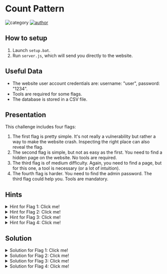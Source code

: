 # Count Pattern

![category](https://img.shields.io/badge/category-web-purple)
[![author](https://img.shields.io/badge/author-keauranthain-blue)](https://github.com/keauranthain)

## How to setup
1) Launch `setup.bat`.
2) Run `server.js`, which will send you directly to the website.

## Useful Data
- The website user account credentials are: username: "user", password: "1234".
- Tools are required for some flags.
- The database is stored in a CSV file.

## Presentation
This challenge includes four flags:
1) The first flag is pretty simple. It's not really a vulnerability but rather a way to make the website crash. Inspecting the right place can also reveal the flag.
2) The second flag is simple, but not as easy as the first. You need to find a hidden page on the website. No tools are required.
3) The third flag is of medium difficulty. Again, you need to find a page, but for this one, a tool is necessary (or a lot of intuition).
4) The fourth flag is harder. You need to find the admin password. The third flag could help you. Tools are mandatory.

## Hints

<details>
    <summary>Hint for Flag 1: Click me!</summary>

What are the limits of the fields in user page?
</details>

<details>
    <summary>Hint for Flag 2: Click me!</summary>

There is a text file that practically every website has, containing a list of webpage names. Maybe there's a secret file.
</details>

<details>
    <summary>Hint for Flag 3: Click me!</summary>

Maybe a software like ZAP can check for hidden fields with common names...
</details>

<details>
    <summary>Hint for Flag 4: Click me!</summary>

Using the previous ZAP hint, there is a `.csv` file containing all usernames and passwords. Maybe we can crack the code...
</details>

## Solution

<details>
    <summary>Solution for Flag 1: Click me!</summary>

On the user page, enter more than 10,000 characters into a field.
</details>

<details>
    <summary>Solution for Flag 2: Click me!</summary>

The `robots.txt` file contains a page named `secret_page_that_definitely_doesnt_have_a_flag_hide_inside.html`. The flag is there.
</details>

<details>
    <summary>Solution for Flag 3: Click me!</summary>

Software like ZAP can look for commonly named pages. In ZAP, if you perform a Forced Browse Directory scan, you can find a page named `secret.html`.
</details>

<details>
    <summary>Solution for Flag 4: Click me!</summary>

From the previous hint, you can find a file named `db.csv`. When you download it, all passwords are encrypted. The passwords for "user" and "admin" are 32 characters long. These passwords are hashed with MD5, which can be cracked using common online tools or a brute force tool.
</details>
